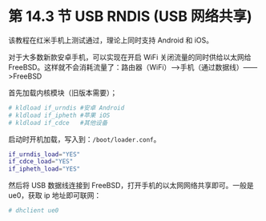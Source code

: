 # 第 14.3 节 USB RNDIS (USB 网络共享)

该教程在红米手机上测试通过，理论上同时支持 Android 和 iOS。

对于大多数新款安卓手机，可以实现在开启 WiFi 关闭流量的同时供给以太网给 FreeBSD。这样就不会消耗流量了：路由器（WiFi）——>手机（通过数据线）——>FreeBSD

首先加载内核模块（旧版本需要）；

```sh
# kldload if_urndis #安卓 Android
# kldload if_ipheth #苹果 iOS
# kldload if_cdce   #其他设备
```

启动时开机加载，写入到：`/boot/loader.conf`。

```sh
if_urndis_load="YES"
if_cdce_load="YES"
if_ipheth_load="YES"
```

然后将 USB 数据线连接到 FreeBSD，打开手机的以太网网络共享即可。一般是 ue0，获取 ip 地址即可联网：

```sh
# dhclient ue0
```

